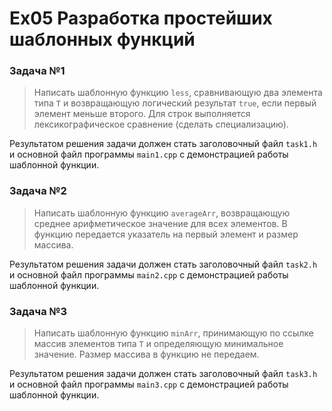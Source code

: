 
# Ex05 Разработка простейших шаблонных функций

### Задача №1


> Написать шаблонную функцию `less`,  сравнивающую два элемента типа `T` и возвращающую логический результат `true`, если первый элемент меньше второго. Для строк выполняется лексикографическое сравнение (сделать специализацию).

Результатом решения задачи должен стать заголовочный файл `task1.h` и основной файл программы `main1.cpp` с демонстрацией работы шаблонной функции.

### Задача №2

> Написать шаблонную функцию `averageArr`, возвращающую среднее арифметическое значение для всех элементов. В функцию передается указатель на первый элемент и размер массива.

Результатом решения задачи должен стать заголовочный файл `task2.h` и основной файл программы `main2.cpp` с демонстрацией работы шаблонной функции.

### Задача №3


> Написать шаблонную функцию `minArr`, принимающую по ссылке массив элементов типа `T` и определяющую минимальное значение. Размер массива в функцию не передаем.

Результатом решения задачи должен стать заголовочный файл `task3.h` и основной файл программы `main3.cpp` с демонстрацией работы шаблонной функции.
 
